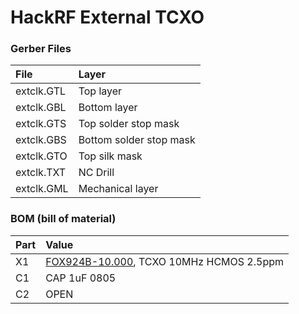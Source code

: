 # HackRF External TCXO

### Gerber Files

| File       | Layer                   |
|:-----------|:------------------------|
| extclk.GTL | Top layer               |
| extclk.GBL | Bottom layer            |
| extclk.GTS | Top solder stop mask    |
| extclk.GBS | Bottom solder stop mask |
| extclk.GTO | Top silk mask           |
| extclk.TXT | NC Drill                |
| extclk.GML | Mechanical layer        |

### BOM (bill of material)

| Part | Value |
|:-----|:------|
|X1    |[FOX924B-10.000](http://www.digikey.com/product-detail/en/FOX924B-10.000/631-1067-1-ND/1024772), TCXO 10MHz HCMOS 2.5ppm|
|C1    |CAP 1uF 0805|
|C2    |OPEN|
